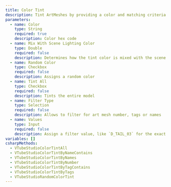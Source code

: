 ```yaml
---
title: Color Tint
description: Tint ArtMeshes by providing a color and matching criteria
parameters:
  - name: Color
    type: String
    required: true
    description: Color hex code
  - name: Mix With Scene Lighting Color
    type: Double
    required: false
    description: Determines how the tint color is mixed with the scene lighting system color (between 0 and 1)
  - name: Random Color
    type: Checkbox
    required: false
    description: Assigns a random color
  - name: Tint All
    type: Checkbox
    required: false
    description: Tints the entire model
  - name: Filter Type
    type: Selection
    required: false
    description: Allows to filter for art mesh number, tags or names
  - name: Values
    type: Input
    required: false
    description: Assign a filter value, like `D_TAIL_03` for the exact name of the model's tail.
variables: []
csharpMethods:
  - VTubeStudioColorTintAll
  - VTubeStudioColorTintByNameContains
  - VTubeStudioColorTintByNames
  - VTubeStudioColorTintByNumber
  - VTubeStudioColorTintByTagContains
  - VTubeStudioColorTintByTags
  - VTubeStudioRandomColorTint
---
```

